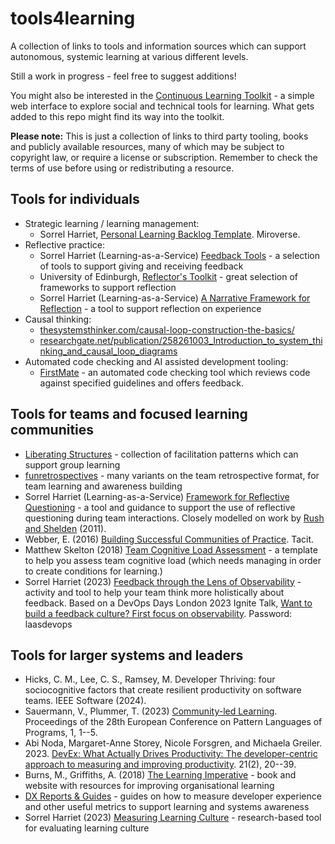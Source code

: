 # tools4learning
A collection of links to tools and information sources which can support autonomous, systemic learning at various different levels.

Still a work in progress - feel free to suggest additions!

You might also be interested in the [Continuous Learning Toolkit](https://github.com/sharriet/continuous-learning-toolkit) - a simple web interface to explore social and technical tools for learning. What gets added to this repo might find its way into the toolkit.

**Please note:** This is just a collection of links to third party tooling, books and publicly available resources, many of which may be subject to copyright law, or require a license or subscription. Remember to check the terms of use before using or redistributing a resource.

## Tools for individuals

+ Strategic learning / learning management:
  - Sorrel Harriet, [Personal Learning Backlog Template](miro.com/miroverse/personal-learning-backlog/). Miroverse.
+ Reflective practice:
  + Sorrel Harriet (Learning-as-a-Service) [Feedback Tools](https://www.laas.consulting/resources/feedback-tools.pdf) - a selection of tools to support giving and receiving feedback
  + University of Edinburgh, [Reflector's Toolkit](https://www.ed.ac.uk/reflection/reflectors-toolkit) - great selection of frameworks to support reflection
  + Sorrel Harriet (Learning-as-a-Service) [A Narrative Framework for Reflection](https://www.laas.consulting/resources/4As-reflective-questioning-framework.pdf) - a tool to support reflection on experience
+ Causal thinking:
  - [thesystemsthinker.com/causal-loop-construction-the-basics/](https://thesystemsthinker.com/causal-loop-construction-the-basics/)
  - [researchgate.net/publication/258261003_Introduction_to_system_thinking_and_causal_loop_diagrams](researchgate.net/publication/258261003_Introduction_to_system_thinking_and_causal_loop_diagrams)
+ Automated code checking and AI assisted development tooling:
  - [FirstMate](https://firstmate.io) - an automated code checking tool which reviews code against specified guidelines and offers feedback.

## Tools for teams and focused learning communities

+ [Liberating Structures](https://www.liberatingstructures.com/) - collection of facilitation patterns which can support group learning
+ [funretrospectives](https://www.funretrospectives.com/) - many variants on the team retrospective format, for team learning and awareness building
+ Sorrel Harriet (Learning-as-a-Service) [Framework for Reflective Questioning](https://www.laas.consulting/resources/4As-reflective-questioning-framework.pdf) - a tool and guidance to support the use of reflective questioning during team interactions. Closely modelled on work by [Rush and Shelden](https://www.amazon.co.uk/Early-Childhood-Coaching-Handbook/dp/1598570676) (2011). 
+ Webber, E. (2016) [Building Successful Communities of Practice](https://emilywebber.co.uk/building-successful-communities-of-practice/). Tacit.
+ Matthew Skelton (2018) [Team Cognitive Load Assessment](https://github.com/TeamTopologies/Team-Cognitive-Load-Assessment) - a template to help you assess team cognitive load (which needs managing in order to create conditions for learning.)
+ Sorrel Harriet (2023) [Feedback through the Lens of Observability](https://miro.com/app/board/uXjVMofy2I8=/) - activity and tool to help your team think more holistically about feedback. Based on a DevOps Days London 2023 Ignite Talk, [Want to build a feedback culture? First focus on observability](https://www.youtube.com/watch?v=hWJabHSiDXI). Password: laasdevops

## Tools for larger systems and leaders

+ Hicks, C. M., Lee, C. S., Ramsey, M. Developer Thriving: four sociocognitive factors that create resilient productivity on software teams. IEEE Software (2024). 
+ Sauermann, V., Plummer, T. (2023) [Community-led Learning](https://dl.acm.org/doi/abs/10.1145/3628034.3628055). Proceedings of the 28th European Conference on Pattern Languages of Programs, 1, 1--5.
+ Abi Noda, Margaret-Anne Storey, Nicole Forsgren, and Michaela Greiler. 2023. [DevEx: What Actually Drives Productivity: The developer-centric approach to measuring and improving productivity](https://queue.acm.org/detail.cfm?id=3595878). 21(2), 20--39.
+ Burns, M., Griffiths, A. (2018) [The Learning Imperative](https://www.learningimperative.co.uk/) - book and website with resources for improving organisational learning
+ [DX Reports & Guides](https://getdx.com/resources/) - guides on how to measure developer experience and other useful metrics to support learning and systems awareness
+ Sorrel Harriet (2023) [Measuring Learning Culture](https://github.com/sharriet/measuring-learning-culture) - research-based tool for evaluating learning culture
